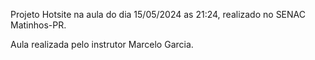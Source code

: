 Projeto Hotsite na aula do dia 15/05/2024 as 21:24, realizado no SENAC Matinhos-PR.

Aula realizada pelo instrutor Marcelo Garcia.